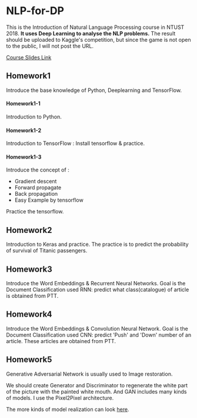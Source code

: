 # NLP-for-DP

This is the Introduction of Natural Language Processing course in NTUST 2018. **It uses Deep Learning to analyse the NLP problems.** The result should be uploaded to Kaggle's competition, but since the game is not open to the public, I will not post the URL.

[Course Slides Link](http://faculty.csie.ntust.edu.tw/~kychen/courses/2018_Spring_DLNLP/2018_DLNLP.html)

## Homework1
Introduce the base knowledge of Python, Deeplearning and TensorFlow.

#### Homework1-1

Introduction to Python.

####  Homework1-2

Introduction to TensorFlow : Install tensorflow & practice.

####  Homework1-3

Introduce the concept of :
- Gradient descent
- Forward propagate
- Back propagation
- Easy Example by tensorflow

Practice the tensorflow.

## Homework2

Introduction to Keras and practice. The practice is to predict the probability of survival of Titanic passengers.

## Homework3

Introduce the Word Embeddings & Recurrent Neural Networks.
Goal is the Document Classification used RNN: predict what class(catalogue) of article is obtained from PTT.

## Homework4

Introduce the Word Embeddings & Convolution Neural Network.
Goal is the Document Classification used CNN: predict 'Push' and 'Down' number of an article. These articles are obtained from PTT.

## Homework5
Generative Adversarial Network is usually used to Image restoration.

We should create Generator and Discriminator to regenerate the white part of the picture with the painted white mouth.
And GAN includes many kinds of models. I use the Pixel2Pixel architecture.

The more kinds of model realization can look [here](https://github.com/eriklindernoren/Keras-GAN).
